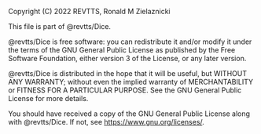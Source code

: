 Copyright (C) 2022 REVTTS, Ronald M Zielaznicki

This file is part of @revtts/Dice.

@revtts/Dice is free software: you can redistribute it and/or modify it under the terms of
the GNU General Public License as published by the Free Software Foundation, either
version 3 of the License, or any later version.

@revtts/Dice is distributed in the hope that it will be useful, but WITHOUT ANY WARRANTY;
without even the implied warranty of MERCHANTABILITY or FITNESS FOR A PARTICULAR
PURPOSE. See the GNU General Public License for more details.

You should have received a copy of the GNU General Public License along with @revtts/Dice.
If not, see <https://www.gnu.org/licenses/>. 